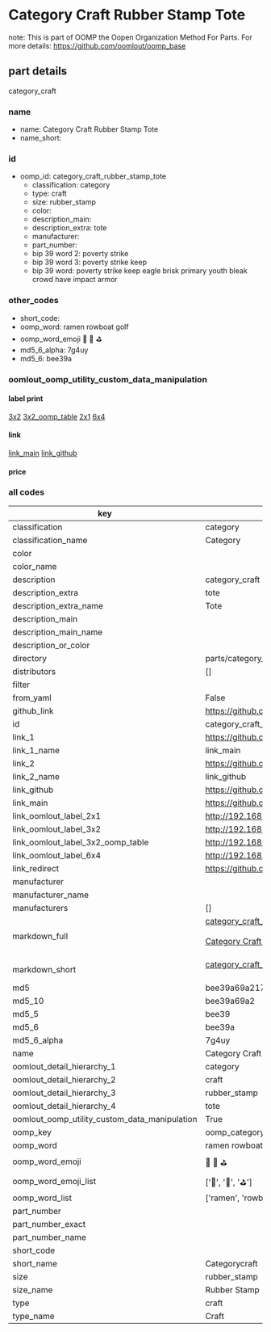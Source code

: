 # Category Craft Rubber Stamp Tote  

note: This is part of OOMP the Oopen Organization Method For Parts. For more details: https://github.com/oomlout/oomp_base

##  part details
  



category_craft



### name
* name: Category Craft Rubber Stamp Tote
* name_short: 
### id
* oomp_id: category_craft_rubber_stamp_tote
  * classification: category
  * type: craft
  * size: rubber_stamp
  * color: 
  * description_main: 
  * description_extra: tote
  * manufacturer: 
  * part_number: 
  * bip 39 word 2: poverty strike
  * bip 39 word 3: poverty strike keep
  * bip 39 word: poverty strike keep eagle brisk primary youth bleak crowd have impact armor

### other_codes
* short_code: 
* oomp_word: ramen rowboat golf
* oomp_word_emoji :ramen: :rowboat: :golf:
* md5_6_alpha: 7g4uy
* md5_6: bee39a






### oomlout_oomp_utility_custom_data_manipulation
#### label print
[3x2](http://192.168.1.245:1112/?label=oomp%207g4uy)
[3x2_oomp_table](http://192.168.1.108:1112/?label=oomp%207g4uy)
[2x1](http://192.168.1.242:1112/?label=oomp%207g4uy)
[6x4](http://192.168.1.55:1112/?label=oomp%207g4uy)    

#### link

[link_main](https://github.com/oomlout/oomlout_oomp_version_1_messy/tree/main/parts/category_craft_rubber_stamp_tote) [link_github](https://github.com/oomlout/oomlout_oomp_version_1_messy/tree/main/parts/category_craft_rubber_stamp_tote)                             

#### price







### all codes 
| key | value |  
| --- | --- |  
| classification | category |  
| classification_name | Category |  
| color |  |  
| color_name |  |  
| description | category_craft |  
| description_extra | tote |  
| description_extra_name | Tote |  
| description_main |  |  
| description_main_name |  |  
| description_or_color |   |  
| directory | parts/category_craft_rubber_stamp_tote |  
| distributors | [] |  
| filter |  |  
| from_yaml | False |  
| github_link | https://github.com/oomlout/oomlout_oomp_part_src/tree/main/parts/category_craft_rubber_stamp_tote |  
| id | category_craft_rubber_stamp_tote |  
| link_1 | https://github.com/oomlout/oomlout_oomp_version_1_messy/tree/main/parts/category_craft_rubber_stamp_tote |  
| link_1_name | link_main |  
| link_2 | https://github.com/oomlout/oomlout_oomp_version_1_messy/tree/main/parts/category_craft_rubber_stamp_tote |  
| link_2_name | link_github |  
| link_github | https://github.com/oomlout/oomlout_oomp_version_1_messy/tree/main/parts/category_craft_rubber_stamp_tote |  
| link_main | https://github.com/oomlout/oomlout_oomp_version_1_messy/tree/main/parts/category_craft_rubber_stamp_tote |  
| link_oomlout_label_2x1 | http://192.168.1.242:1112/?label=oomp%207g4uy |  
| link_oomlout_label_3x2 | http://192.168.1.245:1112/?label=oomp%207g4uy |  
| link_oomlout_label_3x2_oomp_table | http://192.168.1.108:1112/?label=oomp%207g4uy |  
| link_oomlout_label_6x4 | http://192.168.1.55:1112/?label=oomp%207g4uy |  
| link_redirect | https://github.com/oomlout/oomlout_oomp_version_1_messy/tree/main/parts/category_craft_rubber_stamp_tote |  
| manufacturer |  |  
| manufacturer_name |  |  
| manufacturers | [] |  
| markdown_full | [category_craft_rubber_stamp_tote](none)<br>[](none)<br>[Category Craft Rubber Stamp Tote](none)<br><br> |  
| markdown_short | [category_craft_rubber_stamp_tote](none)<br><br> |  
| md5 | bee39a69a2179feeaa8e2450f3b5c548 |  
| md5_10 | bee39a69a2 |  
| md5_5 | bee39 |  
| md5_6 | bee39a |  
| md5_6_alpha | 7g4uy |  
| name | Category Craft Rubber Stamp Tote |  
| oomlout_detail_hierarchy_1 | category |  
| oomlout_detail_hierarchy_2 | craft |  
| oomlout_detail_hierarchy_3 | rubber_stamp |  
| oomlout_detail_hierarchy_4 | tote |  
| oomlout_oomp_utility_custom_data_manipulation | True |  
| oomp_key | oomp_category_craft_rubber_stamp_tote |  
| oomp_word | ramen rowboat golf |  
| oomp_word_emoji | :ramen: :rowboat: :golf: |  
| oomp_word_emoji_list | [':ramen:', ':rowboat:', ':golf:'] |  
| oomp_word_list | ['ramen', 'rowboat', 'golf'] |  
| part_number |  |  
| part_number_exact |  |  
| part_number_name |  |  
| short_code |  |  
| short_name | Categorycraft |  
| size | rubber_stamp |  
| size_name | Rubber Stamp |  
| type | craft |  
| type_name | Craft |  
